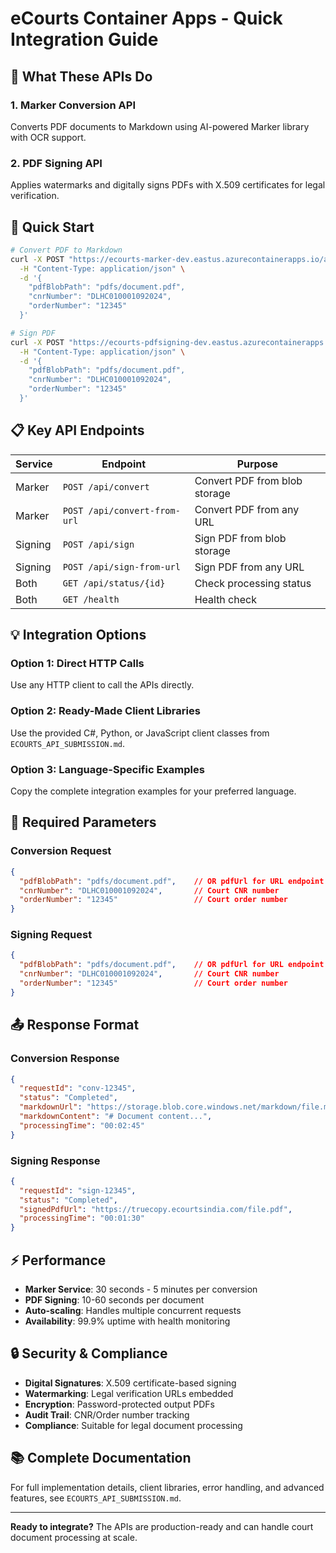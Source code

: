# eCourts Container Apps - Quick Integration Guide

## 🎯 What These APIs Do

### 1. **Marker Conversion API** 
Converts PDF documents to Markdown using AI-powered Marker library with OCR support.

### 2. **PDF Signing API**
Applies watermarks and digitally signs PDFs with X.509 certificates for legal verification.

## 🚀 Quick Start

```bash
# Convert PDF to Markdown
curl -X POST "https://ecourts-marker-dev.eastus.azurecontainerapps.io/api/convert" \
  -H "Content-Type: application/json" \
  -d '{
    "pdfBlobPath": "pdfs/document.pdf",
    "cnrNumber": "DLHC010001092024", 
    "orderNumber": "12345"
  }'

# Sign PDF  
curl -X POST "https://ecourts-pdfsigning-dev.eastus.azurecontainerapps.io/api/sign" \
  -H "Content-Type: application/json" \
  -d '{
    "pdfBlobPath": "pdfs/document.pdf",
    "cnrNumber": "DLHC010001092024",
    "orderNumber": "12345"
  }'
```

## 📋 Key API Endpoints

| Service | Endpoint | Purpose |
|---------|----------|---------|
| Marker | `POST /api/convert` | Convert PDF from blob storage |
| Marker | `POST /api/convert-from-url` | Convert PDF from any URL |
| Signing | `POST /api/sign` | Sign PDF from blob storage |
| Signing | `POST /api/sign-from-url` | Sign PDF from any URL |
| Both | `GET /api/status/{id}` | Check processing status |
| Both | `GET /health` | Health check |

## 💡 Integration Options

### Option 1: Direct HTTP Calls
Use any HTTP client to call the APIs directly.

### Option 2: Ready-Made Client Libraries
Use the provided C#, Python, or JavaScript client classes from `ECOURTS_API_SUBMISSION.md`.

### Option 3: Language-Specific Examples
Copy the complete integration examples for your preferred language.

## 🔑 Required Parameters

### Conversion Request
```json
{
  "pdfBlobPath": "pdfs/document.pdf",    // OR pdfUrl for URL endpoint
  "cnrNumber": "DLHC010001092024",       // Court CNR number
  "orderNumber": "12345"                 // Court order number
}
```

### Signing Request  
```json
{
  "pdfBlobPath": "pdfs/document.pdf",    // OR pdfUrl for URL endpoint  
  "cnrNumber": "DLHC010001092024",       // Court CNR number
  "orderNumber": "12345"                 // Court order number
}
```

## 📤 Response Format

### Conversion Response
```json
{
  "requestId": "conv-12345",
  "status": "Completed",
  "markdownUrl": "https://storage.blob.core.windows.net/markdown/file.md",
  "markdownContent": "# Document content...",
  "processingTime": "00:02:45"
}
```

### Signing Response
```json
{
  "requestId": "sign-12345", 
  "status": "Completed",
  "signedPdfUrl": "https://truecopy.ecourtsindia.com/file.pdf",
  "processingTime": "00:01:30"
}
```

## ⚡ Performance

- **Marker Service**: 30 seconds - 5 minutes per conversion
- **PDF Signing**: 10-60 seconds per document
- **Auto-scaling**: Handles multiple concurrent requests
- **Availability**: 99.9% uptime with health monitoring

## 🔒 Security & Compliance

- **Digital Signatures**: X.509 certificate-based signing
- **Watermarking**: Legal verification URLs embedded
- **Encryption**: Password-protected output PDFs
- **Audit Trail**: CNR/Order number tracking
- **Compliance**: Suitable for legal document processing

## 📚 Complete Documentation

For full implementation details, client libraries, error handling, and advanced features, see `ECOURTS_API_SUBMISSION.md`.

---

**Ready to integrate?** The APIs are production-ready and can handle court document processing at scale. 